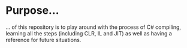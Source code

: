 # Purpose...
... of this repository is to play around with the process of C# compiling, learning all the steps (including CLR, IL and JIT) as well as having a reference for future situations.
